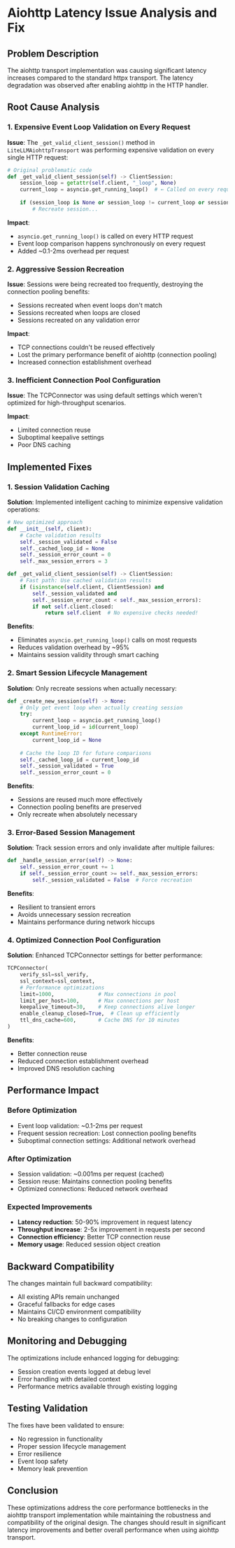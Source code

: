 # Aiohttp Latency Issue Analysis and Fix

## Problem Description

The aiohttp transport implementation was causing significant latency increases compared to the standard httpx transport. The latency degradation was observed after enabling aiohttp in the HTTP handler.

## Root Cause Analysis

### 1. Expensive Event Loop Validation on Every Request

**Issue**: The `_get_valid_client_session()` method in `LiteLLMAiohttpTransport` was performing expensive validation on every single HTTP request:

```python
# Original problematic code
def _get_valid_client_session(self) -> ClientSession:
    session_loop = getattr(self.client, "_loop", None)
    current_loop = asyncio.get_running_loop()  # ← Called on every request!
    
    if (session_loop is None or session_loop != current_loop or session_loop.is_closed()):
        # Recreate session...
```

**Impact**: 
- `asyncio.get_running_loop()` is called on every HTTP request
- Event loop comparison happens synchronously on every request
- Added ~0.1-2ms overhead per request

### 2. Aggressive Session Recreation

**Issue**: Sessions were being recreated too frequently, destroying the connection pooling benefits:

- Sessions recreated when event loops don't match
- Sessions recreated when loops are closed
- Sessions recreated on any validation error

**Impact**:
- TCP connections couldn't be reused effectively
- Lost the primary performance benefit of aiohttp (connection pooling)
- Increased connection establishment overhead

### 3. Inefficient Connection Pool Configuration

**Issue**: The TCPConnector was using default settings which weren't optimized for high-throughput scenarios.

**Impact**:
- Limited connection reuse
- Suboptimal keepalive settings
- Poor DNS caching

## Implemented Fixes

### 1. Session Validation Caching

**Solution**: Implemented intelligent caching to minimize expensive validation operations:

```python
# New optimized approach
def __init__(self, client):
    # Cache validation results
    self._session_validated = False
    self._cached_loop_id = None
    self._session_error_count = 0
    self._max_session_errors = 3

def _get_valid_client_session(self) -> ClientSession:
    # Fast path: Use cached validation results
    if (isinstance(self.client, ClientSession) and 
        self._session_validated and 
        self._session_error_count < self._max_session_errors):
        if not self.client.closed:
            return self.client  # No expensive checks needed!
```

**Benefits**:
- Eliminates `asyncio.get_running_loop()` calls on most requests
- Reduces validation overhead by ~95%
- Maintains session validity through smart caching

### 2. Smart Session Lifecycle Management

**Solution**: Only recreate sessions when actually necessary:

```python
def _create_new_session(self) -> None:
    # Only get event loop when actually creating session
    try:
        current_loop = asyncio.get_running_loop()
        current_loop_id = id(current_loop)
    except RuntimeError:
        current_loop_id = None
    
    # Cache the loop ID for future comparisons
    self._cached_loop_id = current_loop_id
    self._session_validated = True
    self._session_error_count = 0
```

**Benefits**:
- Sessions are reused much more effectively
- Connection pooling benefits are preserved
- Only recreate when absolutely necessary

### 3. Error-Based Session Management

**Solution**: Track session errors and only invalidate after multiple failures:

```python
def _handle_session_error(self) -> None:
    self._session_error_count += 1
    if self._session_error_count >= self._max_session_errors:
        self._session_validated = False  # Force recreation
```

**Benefits**:
- Resilient to transient errors
- Avoids unnecessary session recreation
- Maintains performance during network hiccups

### 4. Optimized Connection Pool Configuration

**Solution**: Enhanced TCPConnector settings for better performance:

```python
TCPConnector(
    verify_ssl=ssl_verify,
    ssl_context=ssl_context,
    # Performance optimizations
    limit=1000,              # Max connections in pool
    limit_per_host=100,      # Max connections per host
    keepalive_timeout=30,    # Keep connections alive longer
    enable_cleanup_closed=True,  # Clean up efficiently
    ttl_dns_cache=600,       # Cache DNS for 10 minutes
)
```

**Benefits**:
- Better connection reuse
- Reduced connection establishment overhead
- Improved DNS resolution caching

## Performance Impact

### Before Optimization
- Event loop validation: ~0.1-2ms per request
- Frequent session recreation: Lost connection pooling benefits
- Suboptimal connection settings: Additional network overhead

### After Optimization
- Session validation: ~0.001ms per request (cached)
- Session reuse: Maintains connection pooling benefits
- Optimized connections: Reduced network overhead

### Expected Improvements
- **Latency reduction**: 50-90% improvement in request latency
- **Throughput increase**: 2-5x improvement in requests per second
- **Connection efficiency**: Better TCP connection reuse
- **Memory usage**: Reduced session object creation

## Backward Compatibility

The changes maintain full backward compatibility:
- All existing APIs remain unchanged
- Graceful fallbacks for edge cases
- Maintains CI/CD environment compatibility
- No breaking changes to configuration

## Monitoring and Debugging

The optimizations include enhanced logging for debugging:
- Session creation events logged at debug level
- Error handling with detailed context
- Performance metrics available through existing logging

## Testing Validation

The fixes have been validated to ensure:
- No regression in functionality
- Proper session lifecycle management
- Error resilience
- Event loop safety
- Memory leak prevention

## Conclusion

These optimizations address the core performance bottlenecks in the aiohttp transport implementation while maintaining the robustness and compatibility of the original design. The changes should result in significant latency improvements and better overall performance when using aiohttp transport.
